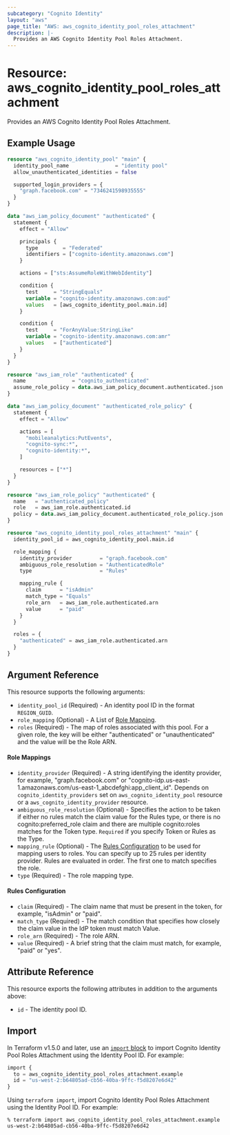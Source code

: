 ```yaml
---
subcategory: "Cognito Identity"
layout: "aws"
page_title: "AWS: aws_cognito_identity_pool_roles_attachment"
description: |-
  Provides an AWS Cognito Identity Pool Roles Attachment.
---
```


# Resource: aws_cognito_identity_pool_roles_attachment

Provides an AWS Cognito Identity Pool Roles Attachment.

## Example Usage

```terraform
resource "aws_cognito_identity_pool" "main" {
  identity_pool_name               = "identity pool"
  allow_unauthenticated_identities = false

  supported_login_providers = {
    "graph.facebook.com" = "7346241598935555"
  }
}

data "aws_iam_policy_document" "authenticated" {
  statement {
    effect = "Allow"

    principals {
      type        = "Federated"
      identifiers = ["cognito-identity.amazonaws.com"]
    }

    actions = ["sts:AssumeRoleWithWebIdentity"]

    condition {
      test     = "StringEquals"
      variable = "cognito-identity.amazonaws.com:aud"
      values   = [aws_cognito_identity_pool.main.id]
    }

    condition {
      test     = "ForAnyValue:StringLike"
      variable = "cognito-identity.amazonaws.com:amr"
      values   = ["authenticated"]
    }
  }
}

resource "aws_iam_role" "authenticated" {
  name               = "cognito_authenticated"
  assume_role_policy = data.aws_iam_policy_document.authenticated.json
}

data "aws_iam_policy_document" "authenticated_role_policy" {
  statement {
    effect = "Allow"

    actions = [
      "mobileanalytics:PutEvents",
      "cognito-sync:*",
      "cognito-identity:*",
    ]

    resources = ["*"]
  }
}

resource "aws_iam_role_policy" "authenticated" {
  name   = "authenticated_policy"
  role   = aws_iam_role.authenticated.id
  policy = data.aws_iam_policy_document.authenticated_role_policy.json
}

resource "aws_cognito_identity_pool_roles_attachment" "main" {
  identity_pool_id = aws_cognito_identity_pool.main.id

  role_mapping {
    identity_provider         = "graph.facebook.com"
    ambiguous_role_resolution = "AuthenticatedRole"
    type                      = "Rules"

    mapping_rule {
      claim      = "isAdmin"
      match_type = "Equals"
      role_arn   = aws_iam_role.authenticated.arn
      value      = "paid"
    }
  }

  roles = {
    "authenticated" = aws_iam_role.authenticated.arn
  }
}
```

## Argument Reference

This resource supports the following arguments:

* `identity_pool_id` (Required) - An identity pool ID in the format `REGION_GUID`.
* `role_mapping` (Optional) - A List of [Role Mapping](#role-mappings).
* `roles` (Required) - The map of roles associated with this pool. For a given role, the key will be either "authenticated" or "unauthenticated" and the value will be the Role ARN.

#### Role Mappings

* `identity_provider` (Required) - A string identifying the identity provider, for example, "graph.facebook.com" or "cognito-idp.us-east-1.amazonaws.com/us-east-1_abcdefghi:app_client_id". Depends on `cognito_identity_providers` set on `aws_cognito_identity_pool` resource or a `aws_cognito_identity_provider` resource.
* `ambiguous_role_resolution` (Optional) - Specifies the action to be taken if either no rules match the claim value for the Rules type, or there is no cognito:preferred_role claim and there are multiple cognito:roles matches for the Token type. `Required` if you specify Token or Rules as the Type.
* `mapping_rule` (Optional) - The [Rules Configuration](#rules-configuration) to be used for mapping users to roles. You can specify up to 25 rules per identity provider. Rules are evaluated in order. The first one to match specifies the role.
* `type` (Required) - The role mapping type.

#### Rules Configuration

* `claim` (Required) - The claim name that must be present in the token, for example, "isAdmin" or "paid".
* `match_type` (Required) - The match condition that specifies how closely the claim value in the IdP token must match Value.
* `role_arn` (Required) - The role ARN.
* `value` (Required) - A brief string that the claim must match, for example, "paid" or "yes".

## Attribute Reference

This resource exports the following attributes in addition to the arguments above:

* `id` - The identity pool ID.

## Import

In Terraform v1.5.0 and later, use an [`import` block](https://developer.hashicorp.com/terraform/language/import) to import Cognito Identity Pool Roles Attachment using the Identity Pool ID. For example:

```terraform
import {
  to = aws_cognito_identity_pool_roles_attachment.example
  id = "us-west-2:b64805ad-cb56-40ba-9ffc-f5d8207e6d42"
}
```

Using `terraform import`, import Cognito Identity Pool Roles Attachment using the Identity Pool ID. For example:

```console
% terraform import aws_cognito_identity_pool_roles_attachment.example us-west-2:b64805ad-cb56-40ba-9ffc-f5d8207e6d42
```
